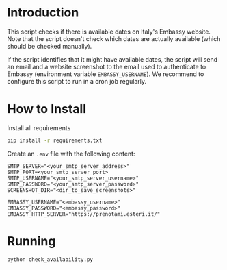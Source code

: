 # Introduction

This script checks if there is available dates on Italy's Embassy website. Note that the script doesn't check 
which dates are actually available (which should be checked manually). 

If the script identifies that it might have available dates, the script will send an email and a website screenshot 
to the email used to authenticate to Embassy (environment variable `EMBASSY_USERNAME`). We recommend to configure this
script to run in a cron job regularly. 

# How to Install

Install all requirements

```bash
pip install -r requirements.txt
```

Create an `.env` file with the following content:

```
SMTP_SERVER="<your_smtp_server_address>"
SMTP_PORT=<your_smtp_server_port>
SMTP_USERNAME="<your_smtp_server_username>"
SMTP_PASSWORD="<your_smtp_server_password>"
SCREENSHOT_DIR="<dir_to_save_screenshots>"

EMBASSY_USERNAME="<embassy_username>"
EMBASSY_PASSWORD="<embassy_password>"
EMBASSY_HTTP_SERVER="https://prenotami.esteri.it/"
```

# Running

```bash
python check_availability.py
```
